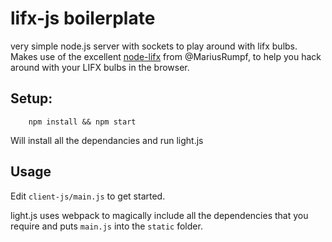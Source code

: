 # lifx-js boilerplate
very simple node.js server with sockets to play around with lifx bulbs. Makes use of the excellent [node-lifx](https://github.com/MariusRumpf/node-lifx) from @MariusRumpf, to help you hack around with your LIFX bulbs in the browser.

## Setup:
```
    npm install && npm start
```
Will install all the dependancies and run light.js

## Usage
Edit `client-js/main.js` to get started. 

light.js uses webpack to magically include all the dependencies that you require and puts `main.js` into the `static` folder.
